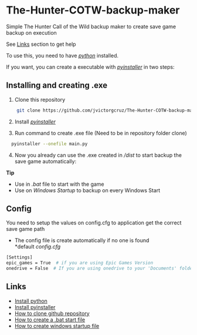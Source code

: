 
# The-Hunter-COTW-backup-maker

Simple The Hunter Call of the Wild backup maker to create save game backup on execution

See [Links](https://github.com/jvictorgcruz/The-Hunter-COTW-backup-maker#links) section to get help


To use this, you need to have *[python](https://wiki.python.org/moin/BeginnersGuide)* installed.

If you want, you can create a executable with *[pyinstaller](https://pyinstaller.org/en/v4.2/installation.html)* in two steps:




## Installing and creating .exe

1. Clone this repository

```bash
    git clone https://github.com/jvictorgcruz/The-Hunter-COTW-backup-maker
```
2. Install *[pyinstaller](https://pyinstaller.org/en/v4.2/installation.html)*

3. Run command to create .exe file (Need to be in repository folder clone)

```bash
  pyinstaller --onefile main.py
```

4. Now you already can use the .exe created in */dist* to start backup the save game automatically:

    
**Tip**
- Use in *.bat* file to start with the game
- Use on *Windows Startup* to backup on every Windows Start
    
## Config

You need to setup the values on config.cfg to application get the correct save game path
- The config file is create automatically if no one is found
\
*default *config.cfg*
``` bash
[Settings]
epic_games = True  # if you are using Epic Games Version
onedrive = False  # If you are using onedrive to your 'Documents' folder
```




## Links

 - [Install python](https://wiki.python.org/moin/BeginnersGuide)
 - [Install pyinstaller](https://pyinstaller.org/en/v4.2/installation.html)
 - [How to clone github repository](https://docs.github.com/pt/repositories/creating-and-managing-repositories/cloning-a-repository)
  - [How to create a .bat start file](https://www.shellhacks.com/create-batch-file-bat-to-run-exe-program/)
  - [How to create windows startup file](https://www.howtogeek.com/208224/how-to-add-a-program-to-startup-in-windows/)




